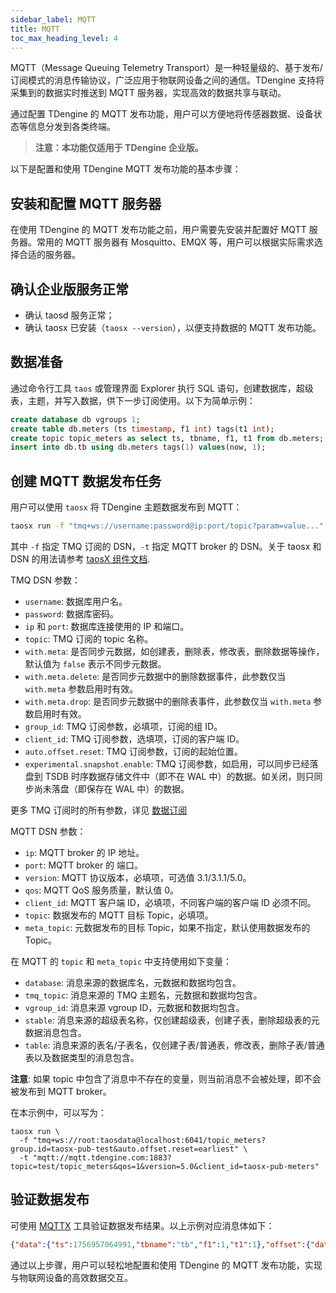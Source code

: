 ```yaml
---
sidebar_label: MQTT
title: MQTT
toc_max_heading_level: 4
---
```


MQTT（Message Queuing Telemetry Transport）是一种轻量级的、基于发布/订阅模式的消息传输协议，广泛应用于物联网设备之间的通信。TDengine 支持将采集到的数据实时推送到 MQTT 服务器，实现高效的数据共享与联动。

通过配置 TDengine 的 MQTT 发布功能，用户可以方便地将传感器数据、设备状态等信息分发到各类终端。

> **注意：本功能仅适用于 TDengine 企业版。**

以下是配置和使用 TDengine MQTT 发布功能的基本步骤：

## 安装和配置 MQTT 服务器

在使用 TDengine 的 MQTT 发布功能之前，用户需要先安装并配置好 MQTT 服务器。常用的 MQTT 服务器有 Mosquitto、EMQX 等，用户可以根据实际需求选择合适的服务器。

## 确认企业版服务正常

- 确认 taosd 服务正常；
- 确认 taosx 已安装（`taosx --version`），以便支持数据的 MQTT 发布功能。

## 数据准备

通过命令行工具 `taos` 或管理界面 Explorer 执行 SQL 语句，创建数据库，超级表，主题，并写入数据，供下一步订阅使用。以下为简单示例：

```sql
create database db vgroups 1;
create table db.meters (ts timestamp, f1 int) tags(t1 int);
create topic topic_meters as select ts, tbname, f1, t1 from db.meters;
insert into db.tb using db.meters tags(1) values(now, 1);
```

## 创建 MQTT 数据发布任务

用户可以使用 `taosx` 将 TDengine 主题数据发布到 MQTT：

```bash
taosx run -f "tmq+ws://username:password@ip:port/topic?param=value..." -t "mqtt://ip:port?param=value..."
```

其中 `-f` 指定 TMQ 订阅的 DSN，`-t` 指定 MQTT broker 的 DSN。关于 taosx 和 DSN 的用法请参考 [taosX 组件文档](../../14-references/01-components/04-taosx.md).

TMQ DSN 参数：

- `username`: 数据库用户名。
- `password`: 数据库密码。
- `ip` 和 `port`: 数据库连接使用的 IP 和端口。
- `topic`: TMQ 订阅的 topic 名称。
- `with.meta`: 是否同步元数据，如创建表，删除表，修改表，删除数据等操作，默认值为 `false` 表示不同步元数据。
- `with.meta.delete`: 是否同步元数据中的删除数据事件，此参数仅当 `with.meta` 参数启用时有效。
- `with.meta.drop`: 是否同步元数据中的删除表事件，此参数仅当 `with.meta` 参数启用时有效。
- `group_id`: TMQ 订阅参数，必填项，订阅的组 ID。
- `client_id`: TMQ 订阅参数，选填项，订阅的客户端 ID。
- `auto.offset.reset`: TMQ 订阅参数，订阅的起始位置。
- `experimental.snapshot.enable`: TMQ 订阅参数，如启用，可以同步已经落盘到 TSDB 时序数据存储文件中（即不在 WAL 中）的数据。如关闭，则只同步尚未落盘（即保存在 WAL 中）的数据。

更多 TMQ 订阅时的所有参数，详见 [数据订阅](../../07-develop/07-tmq.md)

MQTT DSN 参数：

- `ip`: MQTT broker 的 IP 地址。
- `port`: MQTT broker 的 端口。
- `version`: MQTT 协议版本，必填项，可选值 3.1/3.1.1/5.0。
- `qos`: MQTT QoS 服务质量，默认值 0。
- `client_id`: MQTT 客户端 ID，必填项，不同客户端的客户端 ID 必须不同。
- `topic`: 数据发布的 MQTT 目标 Topic，必填项。
- `meta_topic`: 元数据发布的目标 Topic，如果不指定，默认使用数据发布的 Topic。

在 MQTT 的 `topic` 和 `meta_topic` 中支持使用如下变量：

- `database`: 消息来源的数据库名，元数据和数据均包含。
- `tmq_topic`: 消息来源的 TMQ 主题名，元数据和数据均包含。
- `vgroup_id`: 消息来源 vgroup ID，元数据和数据均包含。
- `stable`: 消息来源的超级表名称，仅创建超级表，创建子表，删除超级表的元数据消息包含。
- `table`: 消息来源的表名/子表名，仅创建子表/普通表，修改表，删除子表/普通表以及数据类型的消息包含。

**注意**: 如果 topic 中包含了消息中不存在的变量，则当前消息不会被处理，即不会被发布到 MQTT broker。

在本示例中，可以写为：

```shell
taosx run \
  -f "tmq+ws://root:taosdata@localhost:6041/topic_meters?group.id=taosx-pub-test&auto.offset.reset=earliest" \
  -t "mqtt://mqtt.tdengine.com:1883?topic=test/topic_meters&qos=1&version=5.0&client_id=taosx-pub-meters"
```

## 验证数据发布

可使用 [MQTTX](https://github.com/emqx/MQTTX) 工具验证数据发布结果。以上示例对应消息体如下：

```json
{"data":{"ts":1756957064991,"tbname":"tb","f1":1,"t1":1},"offset":{"database":"db","topic":"topic_meters","vgroupId":2,"offset":8}}
```

通过以上步骤，用户可以轻松地配置和使用 TDengine 的 MQTT 发布功能，实现与物联网设备的高效数据交互。
